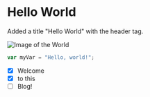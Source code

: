 # Hello World

Added a title "Hello World" with the header tag.

![Image of the World](https://github.com/Zolverius/skills-communicate-using-markdown/assets/126459410/2fc5b549-f9e6-4d94-8286-37b851c89550)

``` javascript
var myVar = "Hello, world!";
```
- [x] Welcome
- [x] to this
- [ ] Blog!
